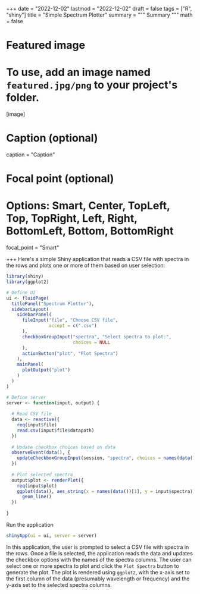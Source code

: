 +++
date = "2022-12-02"
lastmod = "2022-12-02"
draft = false
tags = ["R", "shiny"]
title = "Simple Spectrum Plotter"
summary = """
Summary
"""
math = false

# Featured image
# To use, add an image named `featured.jpg/png` to your project's folder. 
[image]
  # Caption (optional)
  caption = "Caption"
  
  # Focal point (optional)
  # Options: Smart, Center, TopLeft, Top, TopRight, Left, Right, BottomLeft, Bottom, BottomRight
  focal_point = "Smart"

+++
Here's a simple Shiny application that reads a CSV file with spectra in the rows and plots one or more of them based on user selection:

```r
library(shiny)
library(ggplot2)

# Define UI
ui <- fluidPage(
  titlePanel("Spectrum Plotter"),
  sidebarLayout(
    sidebarPanel(
      fileInput("file", "Choose CSV file",
                accept = c(".csv")
      ),
      checkboxGroupInput("spectra", "Select spectra to plot:",
                         choices = NULL
      ),
      actionButton("plot", "Plot Spectra")
    ),
    mainPanel(
      plotOutput("plot")
    )
  )
)

# Define server
server <- function(input, output) {
  
  # Read CSV file
  data <- reactive({
    req(input$file)
    read.csv(input$file$datapath)
  })
  
  # Update checkbox choices based on data
  observeEvent(data(), {
    updateCheckboxGroupInput(session, "spectra", choices = names(data()))
  })
  
  # Plot selected spectra
  output$plot <- renderPlot({
    req(input$plot)
    ggplot(data(), aes_string(x = names(data())[1], y = input$spectra)) +
      geom_line()
  })
  
}
```

Run the application
```r
shinyApp(ui = ui, server = server)
```

In this application, the user is prompted to select a CSV file with spectra in the rows. Once a file is selected, the application reads the data and updates the checkbox options with the names of the spectra columns. The user can select one or more spectra to plot and click the `Plot Spectra` button to generate the plot. The plot is rendered using `ggplot2`, with the x-axis set to the first column of the data (presumably wavelength or frequency) and the y-axis set to the selected spectra columns.
